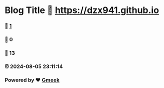 # Blog Title :link: https://dzx941.github.io 
### :page_facing_up: [1](https://dzx941.github.io/tag.html) 
### :speech_balloon: 0 
### :hibiscus: 13 
### :alarm_clock: 2024-08-05 23:11:14 
### Powered by :heart: [Gmeek](https://github.com/Meekdai/Gmeek)
